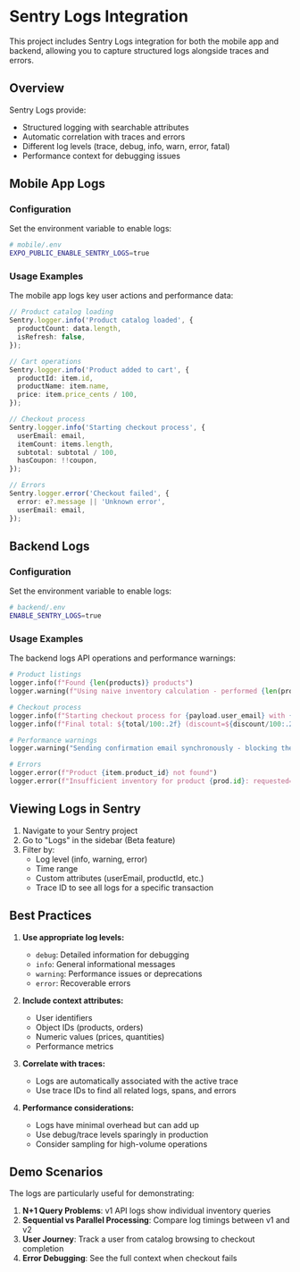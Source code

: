 # Sentry Logs Integration

This project includes Sentry Logs integration for both the mobile app and backend, allowing you to capture structured logs alongside traces and errors.

## Overview

Sentry Logs provide:
- Structured logging with searchable attributes
- Automatic correlation with traces and errors
- Different log levels (trace, debug, info, warn, error, fatal)
- Performance context for debugging issues

## Mobile App Logs

### Configuration

Set the environment variable to enable logs:
```bash
# mobile/.env
EXPO_PUBLIC_ENABLE_SENTRY_LOGS=true
```

### Usage Examples

The mobile app logs key user actions and performance data:

```typescript
// Product catalog loading
Sentry.logger.info('Product catalog loaded', {
  productCount: data.length,
  isRefresh: false,
});

// Cart operations
Sentry.logger.info('Product added to cart', {
  productId: item.id,
  productName: item.name,
  price: item.price_cents / 100,
});

// Checkout process
Sentry.logger.info('Starting checkout process', {
  userEmail: email,
  itemCount: items.length,
  subtotal: subtotal / 100,
  hasCoupon: !!coupon,
});

// Errors
Sentry.logger.error('Checkout failed', {
  error: e?.message || 'Unknown error',
  userEmail: email,
});
```

## Backend Logs

### Configuration

Set the environment variable to enable logs:
```bash
# backend/.env
ENABLE_SENTRY_LOGS=true
```

### Usage Examples

The backend logs API operations and performance warnings:

```python
# Product listings
logger.info(f"Found {len(products)} products")
logger.warning(f"Using naive inventory calculation - performed {len(products)} separate queries")

# Checkout process
logger.info(f"Starting checkout process for {payload.user_email} with {len(payload.items)} items")
logger.info(f"Final total: ${total/100:.2f} (discount=${discount/100:.2f}, shipping=${shipping/100:.2f}, tax=${tax/100:.2f})")

# Performance warnings
logger.warning("Sending confirmation email synchronously - blocking the response")

# Errors
logger.error(f"Product {item.product_id} not found")
logger.error(f"Insufficient inventory for product {prod.id}: requested={item.quantity}, available={inv}")
```

## Viewing Logs in Sentry

1. Navigate to your Sentry project
2. Go to "Logs" in the sidebar (Beta feature)
3. Filter by:
   - Log level (info, warning, error)
   - Time range
   - Custom attributes (userEmail, productId, etc.)
   - Trace ID to see all logs for a specific transaction

## Best Practices

1. **Use appropriate log levels:**
   - `debug`: Detailed information for debugging
   - `info`: General informational messages
   - `warning`: Performance issues or deprecations
   - `error`: Recoverable errors

2. **Include context attributes:**
   - User identifiers
   - Object IDs (products, orders)
   - Numeric values (prices, quantities)
   - Performance metrics

3. **Correlate with traces:**
   - Logs are automatically associated with the active trace
   - Use trace IDs to find all related logs, spans, and errors

4. **Performance considerations:**
   - Logs have minimal overhead but can add up
   - Use debug/trace levels sparingly in production
   - Consider sampling for high-volume operations

## Demo Scenarios

The logs are particularly useful for demonstrating:

1. **N+1 Query Problems**: v1 API logs show individual inventory queries
2. **Sequential vs Parallel Processing**: Compare log timings between v1 and v2
3. **User Journey**: Track a user from catalog browsing to checkout completion
4. **Error Debugging**: See the full context when checkout fails

